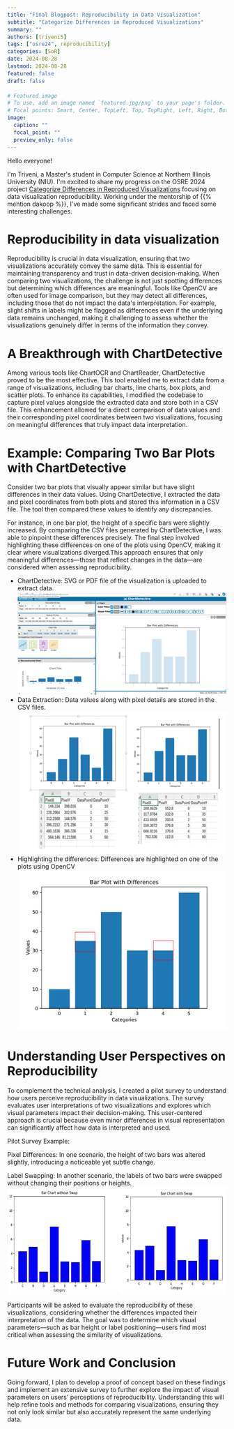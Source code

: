 ```yaml
---
title: "Final Blogpost: Reproducibility in Data Visualization"
subtitle: "Categorize Differences in Reproduced Visualizations"
summary: ""
authors: [triveni5]
tags: ["osre24", reproducibility]
categories: [SoR]
date: 2024-08-28
lastmod: 2024-08-28
featured: false
draft: false

# Featured image
# To use, add an image named `featured.jpg/png` to your page's folder.
# Focal points: Smart, Center, TopLeft, Top, TopRight, Left, Right, BottomLeft, Bottom, BottomRight.
image:
  caption: ""
  focal_point: ""
  preview_only: false
---
```

Hello everyone!

I'm Triveni, a Master's student in Computer Science at Northern Illinois University (NIU). I'm excited to share my progress on the OSRE 2024 project [Categorize Differences in Reproduced Visualizations](/project/osre24/niu/repro-vis/) focusing on data visualization reproducibility. Working under the mentorship of {{% mention dakoop %}}, I've made some significant strides and faced some interesting challenges.

# Reproducibility in data visualization

Reproducibility is crucial in data visualization, ensuring that two visualizations accurately convey the same data. This is essential for maintaining transparency and trust in data-driven decision-making. When comparing two visualizations, the challenge is not just spotting differences but determining which differences are meaningful. Tools like OpenCV are often used for image comparison, but they may detect all differences, including those that do not impact the data's interpretation. For example, slight shifts in labels might be flagged as differences even if the underlying data remains unchanged, making it challenging to assess whether the visualizations genuinely differ in terms of the information they convey.

# A Breakthrough with ChartDetective

Among various tools like ChartOCR and ChartReader, ChartDetective proved to be the most effective. This tool enabled me to extract data from a range of visualizations, including bar charts, line charts, box plots, and scatter plots. To enhance its capabilities, I modified the codebase to capture pixel values alongside the extracted data and store both in a CSV file. This enhancement allowed for a direct comparison of data values and their corresponding pixel coordinates between two visualizations, focusing on meaningful differences that truly impact data interpretation.

# Example: Comparing Two Bar Plots with ChartDetective

Consider two bar plots that visually appear similar but have slight differences in their data values. Using ChartDetective, I extracted the data and pixel coordinates from both plots and stored this information in a CSV file. The tool then compared these values to identify any discrepancies.

For instance, in one bar plot, the height of a specific bars were slightly increased. By comparing the CSV files generated by ChartDetective, I was able to pinpoint these differences precisely. The final step involved highlighting these differences on one of the plots using OpenCV, making it clear where visualizations diverged.This approach ensures that only meaningful differences—those that reflect changes in the data—are considered when assessing reproducibility.
- ChartDetective: SVG or PDF file of the visualization is uploaded to extract data.
![ChartDetective](barplot_chartdetective.png)
- Data Extraction: Data values along with pixel details are stored in the CSV files.
![Data Extraction](barplots_pixels.png)
- Highlighting the differences: Differences are highlighted on one of the plots using OpenCV
![Highlighting the differences](Highlighted_differences.png)

# Understanding User Perspectives on Reproducibility

To complement the technical analysis, I created a pilot survey to understand how users perceive reproducibility in data visualizations. The survey evaluates user interpretations of two visualizations and explores which visual parameters impact their decision-making. This user-centered approach is crucial because even minor differences in visual representation can significantly affect how data is interpreted and used.

Pilot Survey Example:

Pixel Differences: In one scenario, the height of two bars was altered slightly, introducing a noticeable yet subtle change.

Label Swapping: In another scenario, the labels of two bars were swapped without changing their positions or heights.![Label Swapping](barchart_labels_swap.png)

Participants will be asked to evaluate the reproducibility of these visualizations, considering whether the differences impacted their interpretation of the data. The goal was to determine which visual parameters—such as bar height or label positioning—users find most critical when assessing the similarity of visualizations.

# Future Work and Conclusion
Going forward, I plan to develop a proof of concept based on these findings and implement an extensive survey to further explore the impact of visual parameters on users' perceptions of reproducibility. Understanding this will help refine tools and methods for comparing visualizations, ensuring they not only look similar but also accurately represent the same underlying data.

